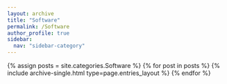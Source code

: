 ```yaml
---
layout: archive
title: "Software"
permalink: /Software
author_profile: true
sidebar:
  nav: "sidebar-category"
---
```


{% assign posts = site.categories.Software %} {% for post in posts %} {% include archive-single.html type=page.entries_layout %} {% endfor %}
